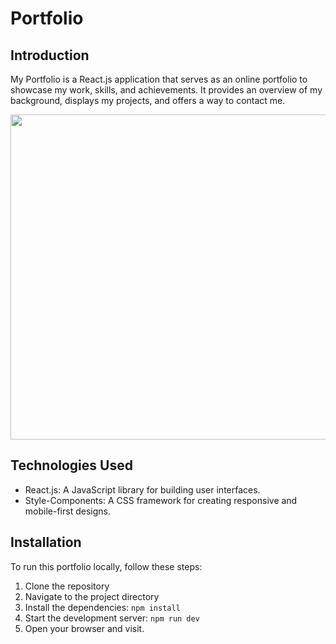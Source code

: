 # Portfolio

## Introduction
My Portfolio is a React.js application that serves as an online portfolio to showcase my work, skills, and achievements. It provides an overview of my background, displays my projects, and offers a way to contact me.

<img width="520px;" src="https://github.com/jlpmartinss/portfolio/assets/50104175/e2b1a6a4-1024-402d-9a21-c9af215607d9"/>


## Technologies Used
- React.js: A JavaScript library for building user interfaces.
- Style-Components: A CSS framework for creating responsive and mobile-first designs.


## Installation
To run this portfolio locally, follow these steps:

1. Clone the repository
2. Navigate to the project directory
3. Install the dependencies: `npm install`
4. Start the development server: `npm run dev`
5. Open your browser and visit.

